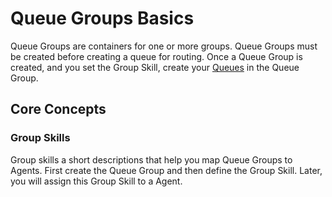 # Queue Groups Basics

Queue Groups are containers for one or more groups. Queue Groups must be created before creating a queue for routing.  Once a Queue Group is created, and you set the Group Skill, create your [Queues](../queues) in the Queue Group. 

## Core Concepts

### Group Skills
Group skills a short descriptions that help you map Queue Groups to Agents.  First create the Queue Group and then define the Group Skill.  Later, you will assign this Group Skill to a Agent.